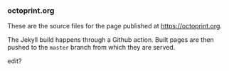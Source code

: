 ### octoprint.org

These are the source files for the page published at https://octoprint.org.

The Jekyll build happens through a Github action. Built pages are then pushed to the `master`
branch from which they are served.

edit?
